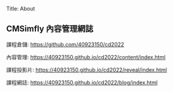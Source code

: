 Title: About

## CMSimfly 內容管理網誌

課程倉儲: <a href="https://github.com/40923150/cd2022">https://github.com/40923150/cd2022</a>

內容管理: <a href="https://40923150.github.io/cd2022/content/index.html">https://40923150.github.io/cd2022/content/index.html</a>

課程投影片: <a href="https://40923150.github.io/cd2022/reveal/index.html">https://40923150.github.io/cd2022/reveal/index.html</a>

課程網誌: <a href="https://40923150.github.io/cd2022/blog/index.html">https://40923150.github.io/cd2022/blog/index.html</a>








